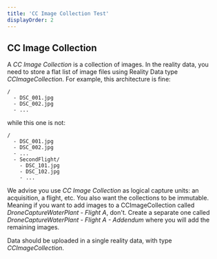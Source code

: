 ```yaml
---
title: 'CC Image Collection Test'
displayOrder: 2
---
```


## CC Image Collection

A *CC Image Collection* is a collection of images. In the reality data, you need to store a flat list of image files using Reality Data type *CCImageCollection*. For example, this architecture is fine:

```
/
  - DSC_001.jpg
  - DSC_002.jpg
  - ...
```

while this one is not:

```
/
  - DSC_001.jpg
  - DSC_002.jpg
  - ...
  - SecondFlight/
    - DSC_101.jpg
    - DSC_102.jpg
    - ...
```

We advise you use *CC Image Collection* as logical capture units: an acquisition, a flight, etc. You also want the collections to be immutable. Meaning if you want to add images to a CCImageCollection called *DroneCaptureWaterPlant - Flight A*, don't. Create a separate one called *DroneCaptureWaterPlant - Flight A - Addendum* where you will add the remaining images.

Data should be uploaded in a single reality data, with type *CCImageCollection*.